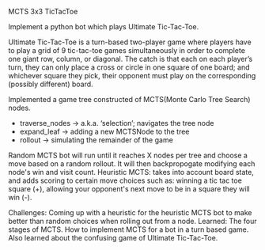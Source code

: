 MCTS 3x3 TicTacToe

Implement a python bot which plays Ultimate Tic-Tac-Toe. 

Ultimate Tic-Tac-Toe is a turn-based two-player game where players have to play a grid of 9 tic-tac-toe games simultaneously in order to complete one giant row, column, or diagonal. The catch is that each on each player’s turn, they can only place a cross or circle in one square of one board; and whichever square they pick, their opponent must play on the corresponding (possibly different) board.

Implemented a game tree constructed of MCTS(Monte Carlo Tree Search) nodes.
-	 traverse_nodes → a.k.a. ‘selection’; navigates the tree node
-	 expand_leaf → adding a new MCTSNode to the tree
-	 rollout → simulating the remainder of the game

Random MCTS bot will run until it reaches X nodes per tree and choose a move based on a random rollout. It will then backpropogate modifying each node's win and visit count.
Heuristic MCTS: takes into account board state, and adds scoring to certain move choices such as: winning a tic tac toe square (+), allowing your opponent's next move to be in a square they will win (-).

Challenges: Coming up with a heuristic for the heuristic MCTS bot to make better than random choices when rolling out from a node.
Learned: The four stages of MCTS. How to implement MCTS for a bot in a turn based game. Also learned about the confusing game of Ultimate Tic-Tac-Toe.
